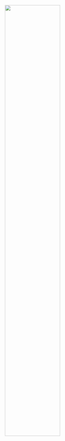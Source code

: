 <div align="center"><img width="60%" src="https://github-production-user-asset-6210df.s3.amazonaws.com/65676574/263124941-2d7f5e44-797b-4916-add6-613d663d2aee.gif" /></div> 
<br>

  
